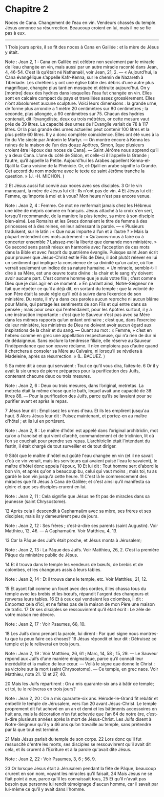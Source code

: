 # Chapitre 2

Noces de Cana.
Changement de l’eau en vin.
Vendeurs chassés du temple.
Jésus annonce sa résurrection.
Beaucoup croient en lui, mais il ne se fie pas à eux.

***

1 Trois jours après, il se fit des noces à Cana en Galilée : et la mère de Jésus y était.

<span class="bible-note">Note : </span> Jean 2, 1 : Cana en Galilée est célèbre non seulement par le miracle de l’eau changée en vin, mais aussi par un autre miracle raconté dans Jean, 4, 46-54. C’est là qu’était né Nathanaël, voir Jean, 21, 2. ― « Aujourd’hui, la Cana évangélique s’appelle Kafr-Kenna, sur le chemin de Nazareth à Tibériade. Les chrétiens y ont une église bâtie des débris d’une autre plus magnifique, changée plus tard en mosquée et détruite aujourd’hui. On y [montre] deux des hydries dans lesquelles l’eau fut changée en vin. Elles sont en calcaire compact du pays et travaillées assez grossièrement. Elles n’ont absolument aucune sculpture. Voici leurs dimensions : la grande urne, de forme plus arrondie a 1 mètre 20 centimètres sur 80 centimètres ; la seconde, plus allongée, a 90 centimètres sur 75. Chacun des hydries contenait, dit l’évangéliste, deux ou trois métrètes, or cette mesure vaut près de 39 litres. La capacité des urnes de l’Evangile variait de 78 à 117 litres. Or la plus grande des urnes actuelles peut contenir 100
litres et la plus petite 60 litres. Il y a donc complète coïncidence. Elles ont été vues à la fin du VIe siècle par Antonin le Martyr. ― On montre encore à Kenna les ruines de la maison de l’un des douze Apôtres, Simon, [que plusieurs croient être l’époux des noces de Cana]. ― Saint Jérôme nous apprend qu’il y a deux Cana. L’une du côté de Sidon, et celle-ci il l’appelle la Grande ; l’autre, qu’il appelle la Petite. Aujourd’hui les Arabes appellent Kenna-el-Djalil la Cana voisine de la Phénicie. Or, el-Djalil en arabe signifie la Grande. Cet accord du nom moderne avec le texte de saint Jérôme tranche la question. » (J. -H. MICHON. )

2 Et Jésus aussi fut convié aux noces avec ses disciples. 3 Or le vin manquant, la mère de Jésus lui dit : Ils n'ont pas de vin. 4 Et Jésus lui dit : Femme, qu'importe à moi et à vous? Mon heure n'est pas encore venue.

<span class="bible-note">Note : </span> Jean 2, 4 : Femme. Ce mot ne renfermait jamais chez les Hébreux une idée de mépris comme en français. Jésus attaché à la croix s’en sert, lorsqu’il recommande, de la manière la plus tendre, sa mère à son disciple bien-aimé. Les Romains et les Grecs donnaient le titre de femme à des princesses et à des reines, en leur adressant la parole. ― « Plusieurs traduisent, sur le latin : « Que nous importe à l’un et à l’autre ? » Mais la plupart entendent ces mots autrement : « Qu’avons-nous à faire ou à concerter ensemble ? Laissez-moi la liberté que demande mon ministère. » Ce second sens paraît mieux en harmonie avec l’acception de ces mots dans la Bible et avec l’esprit du quatrième évangile. Puisque saint Jean écrit pour prouver que Jésus-Christ est le Fils de Dieu, il doit plutôt relever en lui un sentiment qui implique la conscience de sa divinité qu’un autre, où l’on verrait seulement un indice de sa nature humaine. « Un miracle, semble-t-il dire à sa Mère, est une œuvre toute divine : la chair et le sang
n’y doivent avoir aucune part. C’est comme homme que je suis votre fils ; c’est comme Dieu que je dois agir en ce moment. » En parlant ainsi, Notre-Seigneur ne fait que répéter ce qu’il a déjà dit, en sortant du temple : que la volonté de son Père était la seule règle qu’il eût à suivre dans l’exercice de son ministère. Du reste, il n’y a dans ces paroles aucun reproche ni aucun blâme pour Marie, qui partage les sentiments de son Fils et qui entre dans sa pensée ; mais pour ceux qui l’entendaient, pour les Apôtres surtout, il y a une instruction importante : c’est que le Sauveur n’est pas avec sa Mère dans les mêmes rapports qu’un enfant ordinaire ; c’est que, dans l’exercice de leur ministère, les ministres de Dieu ne doivent avoir aucun égard aux inspirations de la chair et du sang. ― Quant au mot : « Femme, » c’est en hébreu comme en grec une appellation respectueuse, qui n’a rien de dur ni de dédaigneux. Sans exclure la tendresse filiale, elle réserve au Sauveur l’indépendance que son œuvre réclame. Il
n’en emploiera pas d’autre quand il cherchera à consoler sa Mère au Calvaire, ni lorsqu’il se révélera à Madeleine, après sa résurrection. » (L. BACUEZ. )

5 Sa mère dit à ceux qui servaient : Tout ce qu'il vous dira, faites-le. 6 Or il y avait là six urnes de pierre préparées pour la purification des Juifs, contenant chacune deux ou trois mesures.

<span class="bible-note">Note : </span> Jean 2, 6 : Deux ou trois mesures, dans l’original, metretas. La metreta était la même chose que le bath, lequel avait une capacité de 38 litres 88. ― Pour la purification des Juifs, parce qu’ils se lavaient pour se purifier avant et après le repas.

7 Jésus leur dit : Emplissez les urnes d'eau. Et ils les emplirent jusqu'au haut. 8 Alors Jésus leur dit : Puisez maintenant, et portez-en au maître d'hôtel ; et ils lui en portèrent.

<span class="bible-note">Note : </span> Jean 2, 8 : Le maître d’hôtel est appelé dans l’original architriclin, mot qu’on a francisé et qui vient d’archê, commandement et de triclinion, lit où l’on se couchait pour prendre ses repas. L’architriclin était l’intendant du festin, il était chargé de tout surveiller et de tout diriger.

9 Sitôt que le maître d'hôtel eut goûté l'eau changée en vin (et il ne savait d'où ce vin venait, mais les serviteurs qui avaient puisé l'eau le savaient), le maître d'hôtel donc appela l'époux, 10 Et lui dit : Tout homme sert d'abord le bon vin, et après qu'on a beaucoup bu, celui qui vaut moins ; mais toi, tu as gardé le bon vin jusqu'à cette heure. 11 C'est là le commencement des miracles que fit Jésus à Cana de Galilée; et c'est ainsi qu'il manifesta sa gloire et que ses disciples crurent en lui.

<span class="bible-note">Note : </span> Jean 2, 11 : Cela signifie que Jésus ne fit pas de miracles dans sa jeunesse (saint Chrysostome).

12 Après cela il descendit à Capharnaüm avec sa mère, ses frères et ses disciples; mais ils y demeurèrent peu de jours.

<span class="bible-note">Note : </span> Jean 2, 12 : Ses frères ; c’est-à-dire ses parents (saint Augustin). Voir Matthieu, 12, 46. ― A Capharnaüm. Voir Matthieu, 4, 13.


13 Car la Pâque des Juifs était proche, et Jésus monta à Jérusalem;

<span class="bible-note">Note : </span> Jean 2, 13 : La Pâque des Juifs. Voir Matthieu, 26, 2. C’est la première Pâque du ministère public de Jésus.

14 Et il trouva dans le temple les vendeurs de bœufs, de brebis et de colombes, et les changeurs assis à leurs tables.

<span class="bible-note">Note : </span> Jean 2, 14 : Et il trouva dans le temple, etc. Voir Matthieu, 21, 12.

15 Et ayant fait comme un fouet avec des cordes, il les chassa tous du temple avec les brebis et les bœufs, répandit l'argent des changeurs et renversa leurs tables. 16 Et à ceux qui vendaient les colombes, il dit : Emportez cela d'ici, et ne faites pas de la maison de mon Père une maison de trafic. 17 Or ses disciples se ressouvinrent qu'il était écrit : Le zèle de votre maison me dévore.

<span class="bible-note">Note : </span> Jean 2, 17 : Voir Psaumes, 68, 10.


18 Les Juifs donc prenant la parole, lui dirent : Par quel signe nous montres-tu que tu peux faire ces choses? 19 Jésus répondit et leur dit : Détruisez ce temple et je le relèverai en trois jours.

<span class="bible-note">Note : </span> Jean 2, 19 : Voir Matthieu, 26, 61 ; Marc, 14, 58 ; 15, 29. ― Le Sauveur répond aux Juifs d’une manière énigmatique, parce qu’il connaît leur incrédulité et la malice de leur cœur. ― Voilà le signe que donne le Christ : sa victoire sur la mort (saint Chrysostome). ― Ce temple, en grec naos. Voir Matthieu, note 21. 12 et 27, 40.

20 Mais les Juifs repartirent : On a mis quarante-six ans à bâtir ce temple; et toi, tu le relèveras en trois jours?

<span class="bible-note">Note : </span> Jean 2, 20 : On a mis quarante-six ans. Hérode-le-Grand fit rebâtir et embellir le temple de Jérusalem, vers l’an 20 avant Jésus-Christ. Le temple proprement dit fut achevé en un an et demi et les bâtiments accessoires en huit ans, mais la décoration n’en fut achevée que l’an 64 de notre ère, c’est-à-dire plusieurs années après la mort de Jésus-Christ. Les Juifs disent à Notre-Seigneur qu’il y a 46 ans qu’on travaille au temple, sans prétendre par là que tout est terminé.

21 Mais Jésus parlait du temple de son corps. 22 Lors donc qu'il fut ressuscité d'entre les morts, ses disciples se ressouvinrent qu'il avait dit cela, et ils crurent à l'Ecriture et à la parole qu'avait dite Jésus.

<span class="bible-note">Note : </span> Jean 2, 22 : Voir Psaumes, 3, 6 ; 56, 9.


23 Or lorsque Jésus était à Jérusalem pendant la fête de Pâque, beaucoup crurent en son nom, voyant les miracles qu'il faisait, 24 Mais Jésus ne se fiait point à eux, parce qu'il les connaissait tous, 25 Et qu'il n'avait pas besoin que personne lui rendit témoignage d'aucun homme, car il savait par lui-même ce qu'il y avait dans l'homme.

